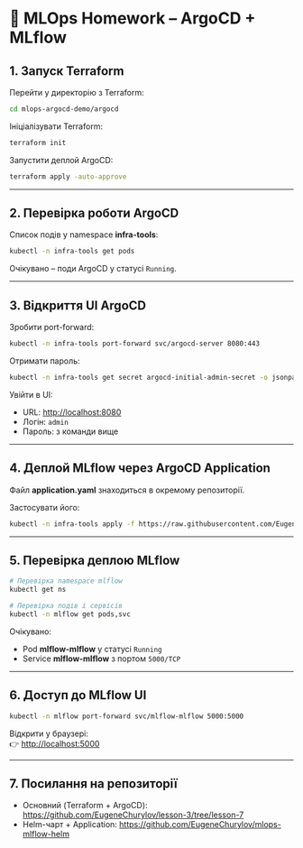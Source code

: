 # 🚀 MLOps Homework – ArgoCD + MLflow

## 1. Запуск Terraform

Перейти у директорію з Terraform:

```bash
cd mlops-argocd-demo/argocd
```

Ініціалізувати Terraform:

```bash
terraform init
```

Запустити деплой ArgoCD:

```bash
terraform apply -auto-approve
```

---

## 2. Перевірка роботи ArgoCD

Список подів у namespace **infra-tools**:

```bash
kubectl -n infra-tools get pods
```

Очікувано – поди ArgoCD у статусі `Running`.

---

## 3. Відкриття UI ArgoCD

Зробити port-forward:

```bash
kubectl -n infra-tools port-forward svc/argocd-server 8080:443
```

Отримати пароль:

```bash
kubectl -n infra-tools get secret argocd-initial-admin-secret -o jsonpath='{.data.password}' | base64 --decode; echo
```

Увійти в UI:

- URL: [http://localhost:8080](http://localhost:8080)
- Логін: `admin`
- Пароль: з команди вище

---

## 4. Деплой MLflow через ArgoCD Application

Файл **application.yaml** знаходиться в окремому репозиторії.

Застосувати його:

```bash
kubectl -n infra-tools apply -f https://raw.githubusercontent.com/EugeneChurylov/mlops-mlflow-helm/main/mlflow-helm/application.yaml
```

---

## 5. Перевірка деплою MLflow

```bash
# Перевірка namespace mlflow
kubectl get ns

# Перевірка подів і сервісів
kubectl -n mlflow get pods,svc
```

Очікувано:

- Pod **mlflow-mlflow** у статусі `Running`
- Service **mlflow-mlflow** з портом `5000/TCP`

---

## 6. Доступ до MLflow UI

```bash
kubectl -n mlflow port-forward svc/mlflow-mlflow 5000:5000
```

Відкрити у браузері:  
👉 [http://localhost:5000](http://localhost:5000)

---

## 7. Посилання на репозиторії

- Основний (Terraform + ArgoCD): https://github.com/EugeneChurylov/lesson-3/tree/lesson-7
- Helm-чарт + Application: https://github.com/EugeneChurylov/mlops-mlflow-helm
